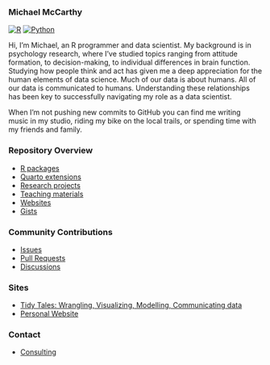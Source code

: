 ### Michael McCarthy

[![R](https://img.shields.io/badge/-☰-1f65b7?style=flat&logo=r&logoWidth=20)](https://github.com/mccarthy-m-g?tab=repositories&q=&type=&language=r) [![Python](https://img.shields.io/badge/-☰-ffe873?style=flat&logo=python&logoWidth=20)](https://github.com/mccarthy-m-g?tab=repositories&q=topic%3Apython&type=public&language=&sort=)

<!--
[![Python](https://img.shields.io/badge/-☰-ffe873?style=flat&logo=python&logoWidth=20)](https://github.com/mccarthy-m-g?tab=repositories&q=&type=&language=python)
-->

<!--
[![Twitter](https://img.shields.io/badge/-@mccarthymg-333333?style=flat&logo=twitter&logoWidth=20)](https://twitter.com/mccarthymg) [![LinkedIn](https://img.shields.io/badge/-connect-333333?style=flat&logo=linkedin&logoWidth=20)](https://www.linkedin.com/in/michael-g-mccarthy)
-->

Hi, I’m Michael, an R programmer and data scientist. My background is in psychology research, where I’ve studied topics ranging from attitude formation, to decision-making, to individual differences in brain function. Studying how people think and act has given me a deep appreciation for the human elements of data science. Much of our data is about humans. All of our data is communicated to humans. Understanding these relationships has been key to successfully navigating my role as a data scientist.

When I’m not pushing new commits to GitHub you can find me writing music in my studio, riding my bike on the local trails, or spending time with my friends and family.

### Repository Overview

- [R packages](https://github.com/mccarthy-m-g?tab=repositories&q=topic%3Ar-package&type=public&language=&sort=)
- [Quarto extensions](https://github.com/mccarthy-m-g?tab=repositories&q=topic%3Aquarto-extension&type=public&language=&sort=)
- [Research projects](https://github.com/mccarthy-m-g?tab=repositories&q=topic%3Aresearch&type=public&language=&sort=)
- [Teaching materials](https://github.com/mccarthy-m-g?tab=repositories&q=topic%3Ateaching&type=public&language=&sort=)
- [Websites](https://github.com/mccarthy-m-g?tab=repositories&q=topic%3Awebsite&type=public&language=&sort=)
- [Gists](https://gist.github.com/mccarthy-m-g)

### Community Contributions

- [Issues](https://github.com/search?q=is%3Aissue+involves%3Amccarthy-m-g+-owner%3Amccarthy-m-g&type=issues&s=created&o=desc)
- [Pull Requests](https://github.com/search?q=is%3Apr+involves%3Amccarthy-m-g+-owner%3Amccarthy-m-g&type=pullrequests&s=created&o=desc)
- [Discussions](https://github.com/search?q=is%3Adiscussion+involves%3Amccarthy-m-g+-owner%3Amccarthy-m-g&type=discussions&s=date_created&o=desc)

### Sites

- [Tidy Tales: Wrangling, Visualizing, Modelling, Communicating data](https://tidytales.ca)
- [Personal Website](https://michaelmccarthy.tidytales.ca/)

### Contact

- [Consulting](https://michaelmccarthy.tidytales.ca/consulting/)
